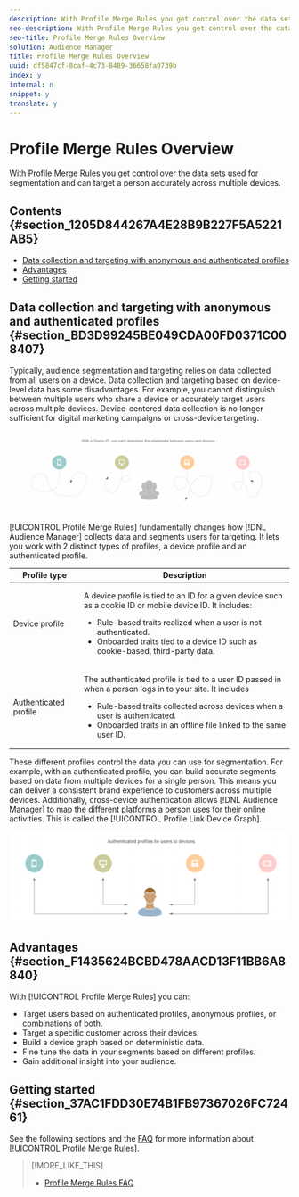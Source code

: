 ```yaml
---
description: With Profile Merge Rules you get control over the data sets used for segmentation and can target a person accurately across multiple devices.
seo-description: With Profile Merge Rules you get control over the data sets used for segmentation and can target a person accurately across multiple devices.
seo-title: Profile Merge Rules Overview
solution: Audience Manager
title: Profile Merge Rules Overview
uuid: df5847cf-8caf-4c73-8489-36658fa0739b
index: y
internal: n
snippet: y
translate: y
---
```


# Profile Merge Rules Overview

With Profile Merge Rules you get control over the data sets used for segmentation and can target a person accurately across multiple devices.


## Contents {#section_1205D844267A4E28B9B227F5A5221AB5}




* [Data collection and targeting with anonymous and authenticated profiles](../../c_features/profile-merge-rules/merge-rules-overview.md#section_BD3D99245BE049CDA00FD0371C008407)
* [Advantages](../../c_features/profile-merge-rules/merge-rules-overview.md#section_F1435624BCBD478AACD13F11BB6A8840)
* [Getting started](../../c_features/profile-merge-rules/merge-rules-overview.md#section_37AC1FDD30E74B1FB97367026FC72461)




## Data collection and targeting with anonymous and authenticated profiles {#section_BD3D99245BE049CDA00FD0371C008407}



Typically, audience segmentation and targeting relies on data collected from all users on a device. Data collection and targeting based on device-level data has some disadvantages. For example, you cannot distinguish between multiple users who share a device or accurately target users across multiple devices. Device-centered data collection is no longer sufficient for digital marketing campaigns or cross-device targeting. 


![](assets/unauthenticated2.png) 


[!UICONTROL Profile Merge Rules] fundamentally changes how [!DNL Audience Manager] collects data and segments users for targeting. It lets you work with 2 distinct types of profiles, a device profile and an authenticated profile. 




<table id="table_CE98C0E32A964B27804736A896233869"> 
 <thead> 
  <tr> 
   <th colname="col1" class="entry"> Profile type </th> 
   <th colname="col2" class="entry"> Description </th> 
  </tr> 
 </thead>
 <tbody> 
  <tr> 
   <td colname="col1"> Device profile </td> 
   <td colname="col2"> <p>A device profile is tied to an ID for a given device such as a cookie ID or mobile device ID. It includes: </p> <p> 
     <ul id="ul_0420875DE65E44FFAC76E0DD205CFEC4"> 
      <li id="li_044AD85C644A41FB8EF48164BAC0CE34">Rule-based traits realized when a user is not authenticated. </li> 
      <li id="li_984D9790A6984139AFCFC2DFE4DF1BFC">Onboarded traits tied to a device ID such as cookie-based, third-party data. </li> 
     </ul> </p> </td> 
  </tr> 
  <tr> 
   <td colname="col1"> Authenticated profile </td> 
   <td colname="col2"> <p>The authenticated profile is tied to a user ID passed in when a person logs in to your site. It includes </p> 
    <ul id="ul_18319CAA875148DBAE095134D42637B3"> 
     <li id="li_E24BD33E049849E5A594B0750F530475">Rule-based traits collected across devices when a user is authenticated. </li> 
     <li id="li_531AC9E0EC9D45108457FEC8E8D4E66C">Onboarded traits in an offline file linked to the same user ID. </li> 
    </ul> </td> 
  </tr> 
 </tbody> 
</table>



These different profiles control the data you can use for segmentation. For example, with an authenticated profile, you can build accurate segments based on data from multiple devices for a single person. This means you can deliver a consistent brand experience to customers across multiple devices. Additionally, cross-device authentication allows [!DNL Audience Manager] to map the different platforms a person uses for their online activities. This is called the [!UICONTROL Profile Link Device Graph]. 


![](assets/authenticated2.png) 

## Advantages {#section_F1435624BCBD478AACD13F11BB6A8840}



With [!UICONTROL Profile Merge Rules] you can: 

* Target users based on authenticated profiles, anonymous profiles, or combinations of both.
* Target a specific customer across their devices.
* Build a device graph based on deterministic data.
* Fine tune the data in your segments based on different profiles.
* Gain additional insight into your audience.



## Getting started {#section_37AC1FDD30E74B1FB97367026FC72461}



See the following sections and the [FAQ](../../faq/faq-profile-merge.md#concept_C8E29A974E194B62B0BAC1CCDD0DF4FF) for more information about [!UICONTROL Profile Merge Rules]. 
>[!MORE_LIKE_THIS]
>
>* [Profile Merge Rules FAQ](faq-profile-merge.md#concept_C8E29A974E194B62B0BAC1CCDD0DF4FF)
